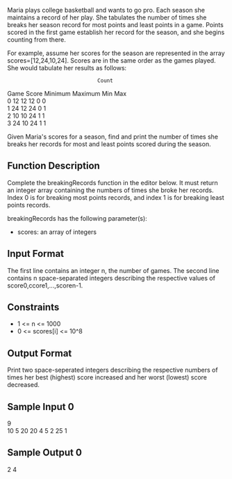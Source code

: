 Maria plays college basketball and wants to go pro. Each season she maintains a record of her play. She tabulates the number of times she breaks her season record for most points and least points in a game. Points scored in the first game establish her record for the season, and she begins counting from there.

For example, assume her scores for the season are represented in the array scores=[12,24,10,24]. Scores are in the same order as the games played. She would tabulate her results as follows:

                                 Count
Game  Score  Minimum  Maximum   Min Max<br>
 0      12     12       12       0   0<br>
 1      24     12       24       0   1<br>
 2      10     10       24       1   1<br>
 3      24     10       24       1   1
 
Given Maria's scores for a season, find and print the number of times she breaks her records for most and least points scored during the season.

<h2> Function Description </h2>

Complete the breakingRecords function in the editor below. It must return an integer array containing the numbers of times she broke her records. Index 0 is for breaking most points records, and index 1 is for breaking least points records.

breakingRecords has the following parameter(s):
<ul>
    <li> scores: an array of integers </li>
</ul>

<h2> Input Format </h2>

The first line contains an integer n, the number of games.
The second line contains n space-separated integers describing the respective values of score0,ccore1,...,scoren-1.

<h2> Constraints </h2>
<ul>
    <li> 1 <= n <= 1000 </li>
    <li> 0 <= scores[i] <= 10^8 </li>
</ul>
<h2> Output Format </h2>

Print two space-seperated integers describing the respective numbers of times her best (highest) score increased and her worst (lowest) score decreased.

<h2> Sample Input 0 </h2>

9<br>
10 5 20 20 4 5 2 25 1

<h2> Sample Output 0 </h2>

2 4
